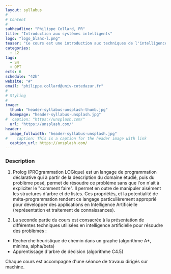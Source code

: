 ```yaml
---
layout: syllabus
#
# Content
#
subheadline: "Philippe Collard, PR"
title: "Introduction aux systèmes intelligents"
logo: "logo_blanc-l.png"
teaser: "Ce cours est une introduction aux techniques de l'intelligence artificielle. Il comporte deux parties : une introduction au langage Prolog et à ses applications aux systèmes experts, et une initiation aux techniques de résolution de problème."
categories:
  - L2
tags:
  - S4
  - OPT
ects: 6
schedule: "42h"
website: "#"
email: "philippe.collard@univ-cotedazur.fr"
#
# Styling
#
image:
  thumb: "header-syllabus-unsplash-thumb.jpg"
  homepage: "header-syllabus-unsplash.jpg"
#  caption: "https://unsplash.com/"
  url: "https://unsplash.com/"
header:
  image_fullwidth: "header-syllabus-unsplash.jpg"
#    caption: This is a caption for the header image with link
  caption_url: https://unsplash.com/  
---
```


###  Description ###

1. Prolog (PROgrammation LOGique) est un langage de programmation déclarative qui à partir de la
description du domaine étudié, puis du problème posé, permet de résoudre ce problème sans que l'on n'ait à expliciter le "comment faire".
Il permet en outre de manipuler aisément les structures d'arbre et de listes. Ces propriétés, et la potentialité de méta-programmation rendent ce langage particulièrement approprié pour développer des applications en Intelligence Artificielle (représentation et traitement de connaissances).


2. La seconde partie du cours est consacrée à la présentation de différentes techniques utilisées en intelligence artificielle pour résoudre des problèmes :
  -  Recherche heuristique de chemin dans un graphe (algorithme A*, minima, alpha/beta)
  - Apprentissage d'arbre de décision (algorithme C4.5)


Chaque cours est accompagné d'une séance de travaux dirigés sur machine.

